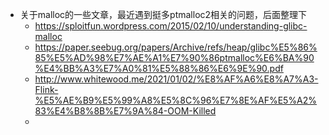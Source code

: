 - 关于malloc的一些文章，最近遇到挺多ptmalloc2相关的问题，后面整理下
	- https://sploitfun.wordpress.com/2015/02/10/understanding-glibc-malloc
	- https://paper.seebug.org/papers/Archive/refs/heap/glibc%E5%86%85%E5%AD%98%E7%AE%A1%E7%90%86ptmalloc%E6%BA%90%E4%BB%A3%E7%A0%81%E5%88%86%E6%9E%90.pdf
	- http://www.whitewood.me/2021/01/02/%E8%AF%A6%E8%A7%A3-Flink-%E5%AE%B9%E5%99%A8%E5%8C%96%E7%8E%AF%E5%A2%83%E4%B8%8B%E7%9A%84-OOM-Killed
	-